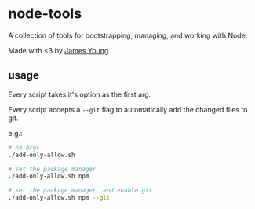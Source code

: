# node-tools

A collection of tools for bootstrapping, managing, and working with Node.

Made with <3 by [James Young](https://github.com/jamescallumyoung)

## usage

Every script takes it's option as the first arg.

Every script accepts a `--git` flag to automatically add the changed files to git.

e.g.:

```sh
# no args
./add-only-allow.sh

# set the package manager
./add-only-allow.sh npm

# set the package manager, and enable git 
./add-only-allow.sh npm --git
```
